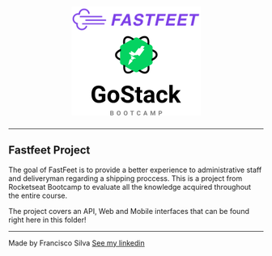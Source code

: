 

<h1 align="center">
  <img src="./backend/src/assets/logo.png" alt="Logo FastFeet GoStack">
</h1>

---
## Fastfeet Project

The goal of FastFeet is to provide a better experience to administrative staff and deliveryman regarding a shipping proccess. This is a project from Rocketseat Bootcamp to evaluate all the knowledge acquired throughout the entire course.

The project covers an API, Web and Mobile interfaces that can be found right here in this folder!

---


Made by Francisco Silva [See my linkedin](https://www.linkedin.com/in/francisco-silva-953561a6/)